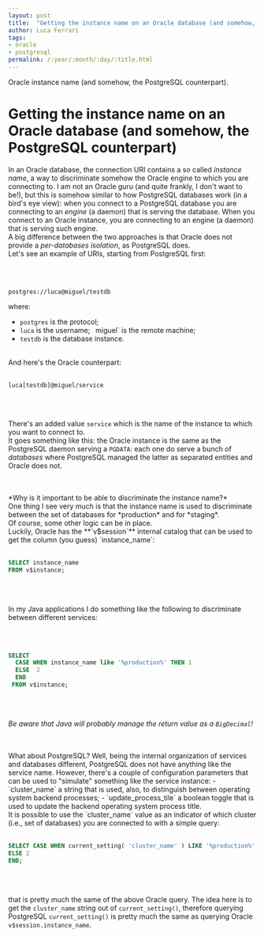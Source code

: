 ```yaml
---
layout: post
title:  "Getting the instance name on an Oracle database (and somehow, the PostgreSQL counterpart)"
author: Luca Ferrari
tags:
- oracle
- postgresql
permalink: /:year/:month/:day/:title.html
---
```

Oracle instance name (and somehow, the PostgreSQL counterpart).

# Getting the instance name on an Oracle database (and somehow, the PostgreSQL counterpart)

In an Oracle database, the connection URI contains a so called *instance name*, a way to discriminate somehow the Oracle engine to which you are connecting to. I am not an Oracle guru (and quite frankly, I don't want to be!), but this is somehow similar to how PostgreSQL databases work (in a bird's eye view): when you connect to a PostgreSQL database you are connecting to an *engine* (a daemon) that is serving the database. When you connect to an Oracle instance, you are connecting to an engine (a daemon) that is serving such engine.
<br/>
A big difference between the two approaches is that Oracle does not provide a *per-databases isolation*, as PostgreSQL does.
<br/>
Let's see an example of URIs, starting from PostgreSQL first:

<br/>
<br/>

``` shell
postgres://luca@miguel/testdb
```

where:
- `postgres` is the protocol;
- `luca` is the username;
` `miguel` is the remote machine;
- `testdb` is the database instance.

<br/>
And here's the Oracle counterpart:

<br/>
<br/>

``` shell
luca[testdb]@miguel/service
```
<br/>
<br/>

There's an added value `service` which is the name of the instance to which you want to connect to.
<br/>
It goes something like this: the Oracle instance is the same as the PostgreSQL daemon serving a `PGDATA`: each one do serve a bunch of *databases* where PostgreSQL managed the latter as separated entities and Oracle does not.

<br/>
<br/>
*Why is it important to be able to discriminate the instance name?*
<br/>
One thing I see very much is that the instance name is used to discriminate between the set of databases for *production* and for *staging*.
<br/>Of course, some other logic can be in place.
<br/>
Luckily, Oracle has the **`v$session`** internal catalog that can be used to get the column (you guess) `instance_name`:


<br/>
<br/>

``` sql
SELECT instance_name
FROM v$instance;
```
<br/>
<br/>


In my Java applications I do something like the following to discriminate between different services:

<br/>
<br/>

``` sql
SELECT
  CASE WHEN instance_name like '%production%' THEN 1
  ELSE  2
  END
 FROM v$instance;
```
<br/>
<br/>

*Be aware that Java will probably manage the return value as a `BigDecimal`!*
<br/>

<br/>
<br/>
What about PostgreSQL? Well, being the internal organization of services and databases different, PostgreSQL does not have anything like the service name. However, there's a couple of configuration parameters that can be used to "simulate" something like the service instance:
- `cluster_name` a string that is used, also, to distinguish between operating system backend processes;
- `update_process_tile` a boolean toggle that is used to update the backend operating system process title.

<br/>
It is possible to use the `cluster_name` value as an indicator of which cluster (i.e., set of databases) you are connected to with a simple query:

<br/>
<br/>

``` sql
SELECT CASE WHEN current_setting( 'cluster_name' ) LIKE '%production%' THEN 1
ELSE 2
END;

```
<br/>
<br/>

that is pretty much the same of the above Oracle query. The idea here is to get the `cluster_name` string out of `current_setting()`, therefore querying PostgreSQL `current_setting()` is pretty much the same as querying Oracle `v$session.instance_name`.
